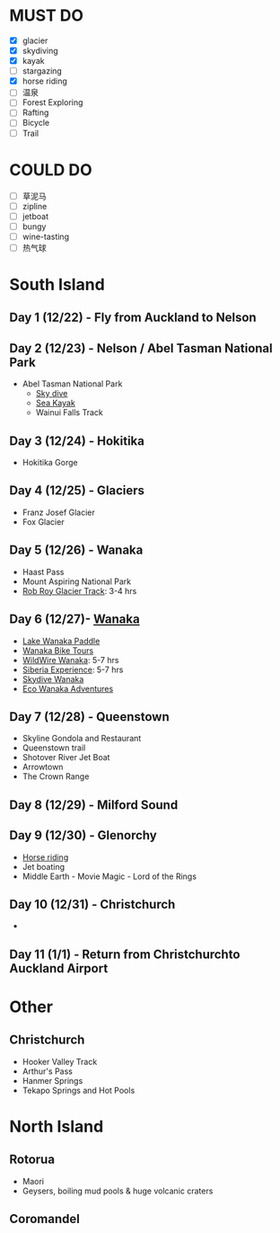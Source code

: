 # MUST DO
* [x] glacier
* [x] skydiving
* [x] kayak
* [ ] stargazing
* [x] horse riding
* [ ] 温泉
* [ ] Forest Exploring
* [ ] Rafting
* [ ] Bicycle
* [ ] Trail

# COULD DO
* [ ] 草泥马
* [ ] zipline
* [ ] jetboat
* [ ] bungy
* [ ] wine-tasting
* [ ] 热气球

# **South Island**
## Day 1 (12/22) - Fly from Auckland to Nelson

## Day 2 (12/23) - Nelson / Abel Tasman National Park
- Abel Tasman National Park
    - [Sky dive](https://www.skydive.co.nz/shop-now/abel-tasman-epic/)
    - [Sea Kayak](https://www.abeltasman.co.nz/a-day/sea-kayak/)
    - Wainui Falls Track

## Day 3 (12/24) - Hokitika
- Hokitika Gorge
  
## Day 4 (12/25) - Glaciers
- Franz Josef Glacier
- Fox Glacier

## Day 5 (12/26) - Wanaka
- Haast Pass
- Mount Aspiring National Park
- [Rob Roy Glacier Track](https://www.newzealand.com/us/feature/rob-roy-glacier-track/): 3-4 hrs

## Day 6 (12/27)- [Wanaka](https://www.newzealand.com/us/feature/top-experiences-in-wanaka/)
- [Lake Wanaka Paddle](https://www.newzealand.com/us/plan/business/wanaka-kayaks-sup-and-sail/)
- [Wanaka Bike Tours](https://www.newzealand.com/us/plan/business/wanaka-bike-tours/)
- [WildWire Wanaka](https://www.wildwire.co.nz/): 5-7 hrs
- [Siberia Experience](http://www.siberiaexperience.co.nz/):  5-7 hrs
- [Skydive Wanaka](http://www.skydivewanaka.com/)
- [Eco Wanaka Adventures](https://www.newzealand.com/us/plan/business/eco-wanaka-adventures-lake-cruise-and-island-nature-walk/)

## Day 7 (12/28) - Queenstown
- Skyline Gondola and Restaurant
- Queenstown trail
- Shotover River Jet Boat
- Arrowtown
- The Crown Range
  
## Day 8 (12/29) - Milford Sound

## Day 9 (12/30) - Glenorchy
- [Horse riding](https://www.dartriver.co.nz/horse-riding/)
- Jet boating
- Middle Earth - Movie Magic - Lord of the Rings

## Day 10 (12/31) - Christchurch
- 
## Day 11 (1/1) - Return from Christchurchto Auckland Airport


# Other

## Christchurch
- Hooker Valley Track
- Arthur's Pass
- Hanmer Springs
- Tekapo Springs and Hot Pools

# **North Island**

## Rotorua
- Maori
- Geysers, boiling mud pools & huge volcanic craters
## Coromandel